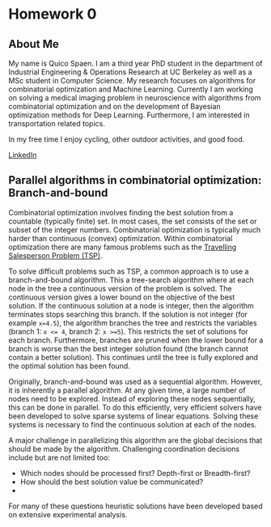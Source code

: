 # Homework 0

## About Me
My name is Quico Spaen. I am a third year PhD student in the department of Industrial Engineering & Operations Research at UC Berkeley as well as a MSc student in Computer Science. My research focuses on algorithms for combinatorial optimization and Machine Learning. Currently I am working on solving a medical imaging problem in neuroscience with algorithms from combinatorial optimization and on the development of Bayesian optimization methods for Deep Learning. Furthermore, I am interested in transportation related topics.

In my free time I enjoy cycling, other outdoor activities, and good food.

[LinkedIn](https://www.linkedin.com/in/quicospaen)

## Parallel algorithms in combinatorial optimization: Branch-and-bound
Combinatorial optimization involves finding the best solution from a countable (typically finite) set. In most cases, the set consists of the set or subset of the integer numbers. Combinatorial optimization is typically much harder than continuous (convex) optimization. Within combinatorial optimization there are many famous problems such as the [Travelling Salesperson Problem (TSP)](https://www.wikiwand.com/en/Travelling_salesman_problem).

To solve difficult problems such as TSP, a common approach is to use a branch-and-bound  algorithm. This a tree-search algorithm where at each node in the tree a continuous version of the problem is solved. The continuous version gives a lower bound on the objective of the best solution. If the continuous solution at a node is integer, then the algorithm terminates stops searching this branch. If the solution is not integer (for example `x=4.5`), the algorithm branches the tree and restricts the variables (branch 1: `x <= 4`, branch 2: `x >=5`). This restricts the set of solutions for each branch. Furthermore, branches are pruned when the lower bound for a branch is worse than the best integer solution found (the branch cannot contain a better solution). This continues until the tree is fully explored and the optimal solution has been found.

Originally, branch-and-bound was used as a sequential algorithm. However, it is inherently a parallel algorithm. At any given time, a large number of nodes need to be explored. Instead of exploring these nodes sequentially, this can be done in parallel. To do this efficiently, very efficient solvers have been developed to solve sparse systems of linear equations. Solving these systems is necessary to find the continuous solution at each of the nodes.

A major challenge in parallelizing this algorithm are the global decisions that should be made by the algorithm. Challenging coordination decisions include but are not limited too:
- Which nodes should be processed first? Depth-first or Breadth-first?
- How should the best solution value be communicated?
-
For many of these questions heuristic solutions have been developed based on extensive experimental analysis.
